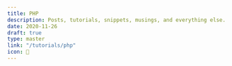 ```yaml
---
title: PHP
description: Posts, tutorials, snippets, musings, and everything else.
date: 2020-11-26
draft: true
type: master
link: "/tutorials/php"
icon: 📝
---
```


